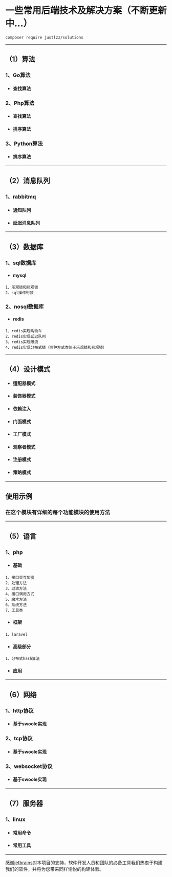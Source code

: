 # 一些常用后端技术及解决方案（不断更新中...）

```$xslt
composer require justlzz/solutions
```
***
## （1）算法
### 1、Go算法
- #### 查找算法
### 2、Php算法
- #### 查找算法
- #### 排序算法
### 3、Python算法
- #### 排序算法
***
## （2）消息队列
### 1、rabbitmq
- #### 通知队列
- #### 延迟消息队列
***
## （3）数据库
### 1、sql数据库
- #### mysql
```$xslt
1、乐观锁和悲观锁
2、sql操作封装
```
### 2、nosql数据库
- #### redis
```$xslt
1、redis实现购物车
2、redis实现延迟队列
3、redis实现限流
4、redis实现分布式锁（两种方式类似于乐观锁和悲观锁）
```
***
## （4）设计模式
- #### 适配器模式
- #### 装饰器模式
- #### 依赖注入
- #### 门面模式
- #### 工厂模式
- #### 观察者模式
- #### 注册模式
- #### 策略模式
***
## 使用示例
### 在这个模块有详细的每个功能模块的使用方法
***
## （5）语言
### 1、php
- #### 基础
```$xslt
1、接口交互加密
2、处理方法
3、过滤方法
4、接口调用方式
5、魔术方法
6、系统方法
7、工具类
```
- #### 框架
```$xslt
1、laravel
```
- #### 高级部分
```$xslt
1、分布式hash算法
```
- #### 应用
***
## （6）网络
### 1、http协议
- #### 基于swoole实现
### 2、tcp协议
- #### 基于swoole实现
### 3、websocket协议
- #### 基于swoole实现
***
## （7）服务器
### 1、linux
- #### 常用命令
- #### 常用工具

---
感谢[jetbrains](https://www.jetbrains.com)对本项目的支持，软件开发人员和团队的必备工具我们热衷于构建我们的软件，并将为您带来同样愉悦的构建体验。
